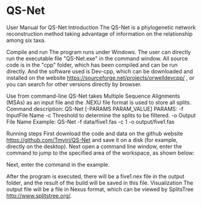 
# QS-Net

User Manual for QS-Net
Introduction
The QS-Net is a phylogenetic network reconstruction method taking advantage of information on the relationship among six taxa. 

Compile and run 
The program runs under Windows. The user can directly run the executable file "QS-Net.exe" in the command window. All source code is in the "cpp" folder, which has been compiled and can be run directly. And the software used is Dev-cpp, which can be downloaded and installed on the website https://sourceforge.net/projects/orwelldevcpp/ , or you can search for other versions directly by browser.

Use from command-line
QS-Net takes Multiple Sequence Alignments (MSAs) as an input file and the .NEXU file format is used to store all splits.
Command description:
QS-Net  [-PARAMS PARAM_VALUE] 
PARAMS:
        -f   InputFile Name
        -c   Threshold to determine the splits to be filtered.
        -o   Output File Name 
Example:  QS-Net -f data/five1.fas -c 1 -o output/five1.fas

Running steps
First download the code and data on the github website https://github.com/Tmyiri/QS-Net and save it on a disk (for example, directly on the desktop). Next open a command line window, enter the command to jump to the specified area of the workspace, as shown below:

Next, enter the command in the example.

After the program is executed, there will be a five1.nex file in the output folder, and the result of the build will be saved in this file.
Visualization
The output file will be a file in Nexus format, which can be viewed by SplitsTree http://www.splitstree.org/. 
  
